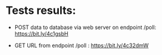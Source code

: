 # Tests results:

- POST data to database via web server on endpoint /poll: https://bit.ly/4c1gsbH

- GET URL from endpoint /poll : https://bit.ly/4c32dmW